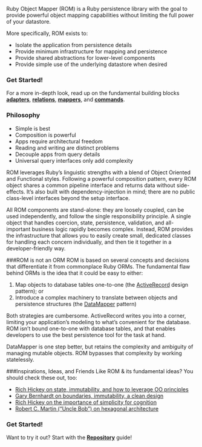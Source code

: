 Ruby Object Mapper (ROM) is a Ruby persistence library with the goal to provide
powerful object mapping capabilities without limiting the full power of your
datastore.

More specifically, ROM exists to:

* Isolate the application from persistence details
* Provide minimum infrastructure for mapping and persistence
* Provide shared abstractions for lower-level components
* Provide simple use of the underlying datastore when desired

### Get Started!

For a more in-depth look, read up on the fundamental building blocks
[**adapters**](/introduction/adapters), [**relations**](/introduction/relations),
[**mappers**](/introduction/mappers), and [**commands**](/introduction/commands).

### Philosophy

* Simple is best
* Composition is powerful
* Apps require architectural freedom
* Reading and writing are distinct problems
* Decouple apps from query details
* Universal query interfaces only add complexity

ROM leverages Ruby’s linguistic strengths with a blend of Object Oriented and Functional styles.
Following a powerful composition pattern, every ROM object shares a common pipeline interface
and returns data without side-effects. It’s also built with dependency-injection in mind; there
are no public class-level interfaces beyond the setup interface.

All ROM components are stand-alone: they are loosely coupled, can be used independently, and
follow the single responsibility principle. A single object that handles coercion, state,
persistence, validation, and all-important business logic rapidly becomes complex. Instead, ROM
provides the infrastructure that allows you to easily create small, dedicated classes for handling
each concern individually, and then tie it together in a developer-friendly way.

###ROM is not an ORM
ROM is based on several concepts and decisions that differentiate it from commonplace Ruby ORMs.
The fundamental flaw behind ORMs is the idea that it could be easy to either:

1. Map objects to database tables one-to-one (the
[ActiveRecord](https://en.wikipedia.org/wiki/Active_record_pattern) design pattern); or
1. Introduce a complex machinery to translate between objects and persistence structures (the
[DataMapper](https://en.wikipedia.org/wiki/Data_mapper_pattern) pattern)

Both strategies are cumbersome. ActiveRecord writes you into a corner, limiting your application’s
modeling to what’s convenient for the database. ROM isn’t bound one-to-one with database tables,
and that enables developers to use the best persistence tool for the task at hand.

DataMapper is one step better, but retains the complexity and ambiguity of managing mutable objects.
ROM bypasses that complexity by working statelessly.

###Inspirations, Ideas, and Friends
Like ROM & its fundamental ideas? You should check these out, too:

* [Rich Hickey on state, immutability, and how to leverage OO principles](http://www.infoq.com/presentations/Are-We-There-Yet-Rich-Hickey)
* [Gary Bernhardt on boundaries, immutability, a clean design](https://www.youtube.com/watch?v=yTkzNHF6rMs)
* [Rich Hickey on the importance of simplicity for cognition](https://www.youtube.com/watch?v=rI8tNMsozo0)
* [Robert C. Martin (“Uncle Bob”) on hexagonal architecture](https://www.youtube.com/watch?v=WpkDN78P884)

### Get Started!
Want to try it out? Start with the [**Repository**](/guides/basics/repositories) guide!
